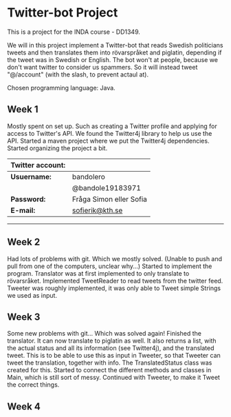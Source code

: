 # Twitter-bot Project
This is a project for the INDA course - DD1349.  

We will in this project implement a Twitter-bot that reads Swedish politicians tweets and then translates them  into 
rövarspråket and piglatin, depending if the tweet was in Swedish or English. 
The bot won't at people, because we don't want twitter to consider us spammers. So it will instead tweet "@/account" (with the slash, to prevent actaul at).

Chosen programming language: Java.

## Week 1

Mostly spent on set up. Such as creating a Twitter profile and applying for access to Twitter's API. 
We found the Twitter4j library to help us use the API. 
Started a maven project where we put the Twitter4j dependencies. Started organizing the project a bit. 


|Twitter account:  |                        |
|------------------|------------------------|
|**Usuername:**    |bandolero               |
|                  |@bandole19183971        |
|**Password:**     |Fråga Simon eller Sofia |
|**E-mail:**       | sofierik@kth.se        |
---

## Week 2
Had lots of problems with git. Which we mostly solved. (Unable to push and pull from one of the computers, unclear why...) 
Started to implement the program. Translator was at first implemented to only translate to rövarsråket. Implemented TweetReader 
to read tweets from the twitter feed. Tweeter was roughly implemented, it was only able to Tweet simple Strings we used as input. 

## Week 3
Some new problems with git... Which was solved again! 
Finished the translator. It can now translate to piglatin as well. It also returns a list, with the actual status and all its information (see Twitter4j),
and the translated tweet. This is to be able to use this as input in Tweeter, so that Tweeter can tweet the translation, together with info. 
The TranslatedStatus class was created for this. Started to connect the different methods and classes in Main, which is still sort of messy.
Continued with Tweeter, to make it Tweet the correct things. 

## Week 4


